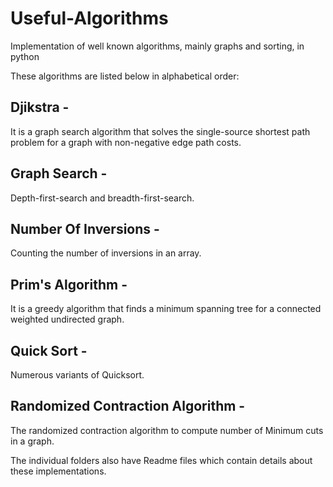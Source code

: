 Useful-Algorithms
=====================

Implementation of well known algorithms, mainly graphs and sorting,  in python

These algorithms are listed below in alphabetical order:

## Djikstra - 
It is a graph search algorithm that solves the single-source shortest path problem for a graph with non-negative edge path costs.

## Graph Search - 
Depth-first-search and breadth-first-search.

## Number Of Inversions - 
Counting the number of inversions in an array. 

## Prim's Algorithm - 
It is a greedy algorithm that finds a minimum spanning tree for a connected weighted undirected graph.

## Quick Sort - 
Numerous variants of Quicksort.

## Randomized Contraction Algorithm - 
The randomized contraction algorithm to compute number of Minimum cuts in a graph.

The individual folders also have Readme files which contain details about these implementations.

